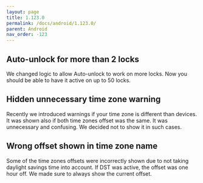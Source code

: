 ```yaml
---
layout: page
title: 1.123.0
permalink: /docs/android/1.123.0/
parent: Android
nav_order: -123
---
```


## Auto-unlock for more than 2 locks
We changed logic to allow Auto-unlock to work on more locks. Now you should be able to have it active on up to 50 locks.

## Hidden unnecessary time zone warning
Recently we introduced warnings if your time zone is different than devices. It was shown also if both time zones offset was the same. It was unnecessary and confusing. We decided not to show it in such cases.

## Wrong offset shown in time zone name
Some of the time zones offsets were incorrectly shown due to not taking daylight savings time into account. If DST was active, the offset was one hour off. We made sure to always show the current offset.